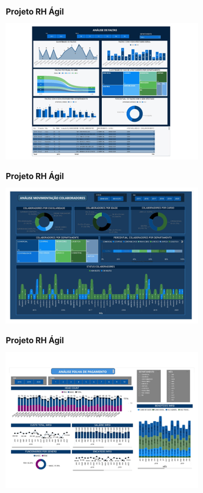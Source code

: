## Projeto RH Ágil 
![Projeto Power BI com analise de faltas](https://github.com/Nparanzini/my-project/blob/main/Power%20BI%20com%20foco%20em%20RH/Projeto%20Dados%20RH%20-%20Power%20BI._Analise%20de%20faltas.jpg)
## Projeto RH Ágil 
![Projeto Power BI com analise de movimentação de colaboradores](https://github.com/Nparanzini/my-project/blob/main/Power%20BI%20com%20foco%20em%20RH/Projeto%20Dados%20RH%20-%20Power%20BI._Analise%20de%20movimenta%C3%A7%C3%A3o%20de%20colaboradores.jpg)
## Projeto RH Ágil 
![Projeto Power BI com analise de Folha de Pagamento](https://github.com/Nparanzini/my-project/blob/main/Power%20BI%20com%20foco%20em%20RH/Projeto%20Dados%20RH%20-%20Power%20BI._Folha%20de%20Pagamento.jpg)

